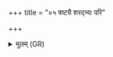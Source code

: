 +++
title = "०५ षष्ट्यै शरद्भ्यः परि"

+++
<details><summary>मूलम् (GR)</summary>

षष्ट्यै शरद्भ्यः परि दध्म एतं  
स्वः पक्वेनाभ्य् अश्नवातै ।  
उपैनं पुत्राः पितरश् च सीदान्  
इमं स्वर्गं गमयान्तम् अग्ने ॥
</details>
